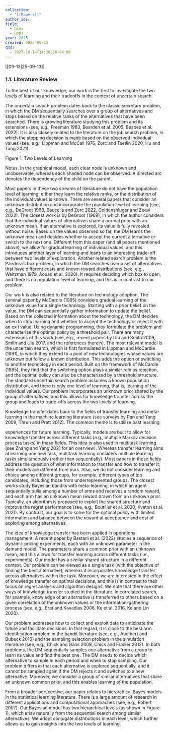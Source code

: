 ```yaml
---
collection:
  - "[[Papers]]"
author_ids:
field:
  - 🐢inv
  - 🐙ops
year: 2025
created: 2025-09-13
성장:
  - 2025-10-14T14:38:18-04:00
---
```

                                                                                
[[09-13|25-09-13]]

### 1.1. Literature Review 
To the best of our knowledge, our work is the first to investigate the two levels of learning and their tradeoffs in the context of uncertain search.

The uncertain search problem dates back to the classic secretary problem, in which the DM sequentially searches over a group of alternatives and stops based on the relative ranks of the alternatives that have been searched. There is growing literature studying this problem and its extensions (see, e.g., Freeman 1983, Bearden et al. 2005, Besbes et al. 2022). It is also closely related to the literature on the job search problem, in which the stopping decision is made based on the observed individual values (see, e.g., Lippman and McCall 1976, Zorc and Tsetlin 2020, Hu and Tang 2021).

Figure 1. Two Levels of Learning

Notes. In the graphical model, each clear node is unknown and unobservable, whereas each shaded node can be observed. A directed arc denotes the dependency of the child on the parent.

Most papers in these two streams of literature do not have the population level of learning; either they learn the relative ranks, or the distribution of the individual values is known. There are several papers that consider an unknown distribution and incorporate the population level of learning (see, e.g., DeGroot 1968, Baucells and Zorc 2022, Goldenshluger and Zeevi 2022). The closest work is by DeGroot (1968), in which the author considers that the individual values of alternatives share a normal prior with an unknown mean. If an alternative is explored, its value is fully revealed without noise. Based on the values observed so far, the DM learns the unknown mean and decides whether to accept the current alternative or switch to the next one. Different from this paper (and all papers mentioned above), we allow for gradual learning of individual values, and this introduces another layer of learning and leads to an interesting trade-off between two levels of exploration. Another related search problem is the Pandora’s box problem, in which the DM searches over a set of alternatives that have different costs and known reward distributions (see, e.g., Weitzman 1979, Aouad et al. 2020). It requires deciding which box to open, and there is no population level of learning, and this is in contrast to our problem.

Our work is also related to the literature on technology adoption. The seminal paper by McCardle (1985) considers gradual learning of the unknown value for a single technology. Starting with a prior belief on the value, the DM can sequentially gather information to update the belief. Based on the collected information about the technology, the DM decides when to stop learning and whether to accept the technology or reject it with an exit value. Using dynamic programming, they formulate the problem and characterize the optimal policy by a threshold pair. There are many extensions of this work (see, e.g., recent papers by Ulu and Smith 2009, Smith and Ulu 2017, and the references therein). The most relevant model is the uncertain search, which is first formulated in Lippman and McCardle (1991), in which they extend to a pool of new technologies whose values are unknown but follow a known distribution. This adds the option of switching to another technology in each period. Built on the framework of McCardle (1985), they find that the switching option plays a similar role as rejection, and the optimal policy can also be characterized by a threshold structure. The standard uncertain search problem assumes a known population distribution, and there is only one level of learning, that is, learning of the individual values. Our problem incorporates an unknown prior shared by the group of alternatives, and this allows for knowledge transfer across the group and leads to trade-offs across the two levels of learning.

Knowledge transfer dates back to the fields of transfer learning and meta-learning in the machine learning literature (see surveys by Pan and Yang 2009, Thrun and Pratt 2012). The common theme is to utilize past learning

experiences for future learning. Typically, models are built to allow for knowledge transfer across different tasks (e.g., multiple Markov decision process tasks) in these fields. This idea is also used in multitask learning (see Zhang and Yang 2021 for an overview). Whereas transfer learning aims at learning one new task, multitask learning considers multiple learning tasks simultaneously (rather than sequentially). Most papers in these fields address the question of what information to transfer and how to transfer it; their models are different from ours. Also, we do not consider learning and choice among different groups, for example, different types of job candidates, including those from underrepresented groups. The closest works study Bayesian bandits with meta-learning, in which an agent sequentially pulls among a number of arms and receives a random reward, and each arm has an unknown mean reward drawn from an unknown prior. Typically, an algorithm is proposed to exploit the shared structure and improve the regret performance (see, e.g., Boutilier et al. 2020, Kveton et al. 2021). By contrast, our goal is to solve for the optimal policy with limited information and balance between the reward at acceptance and cost of exploring among alternatives.

The idea of knowledge transfer has been applied in operations management. A recent paper by Bastani et al. (2022) studies a sequence of dynamic pricing experiments, each with an unknown parameter in the demand model. The parameters share a common prior with an unknown mean, and this allows for transfer learning across different tasks (i.e., experiments). Our model has a similar shared structure in a different context. Our problem can be viewed as a single task (with the objective of finding the best alternative), whereas it incorporates knowledge transfer across alternatives within the task. Moreover, we are interested in the effect of knowledge transfer on optimal decisions, and this is in contrast to their focus on regret analysis and algorithm designs. We note that there are other ways of knowledge transfer studied in the literature. In correlated search, for example, knowledge of an alternative is transferred to others based on a given correlation of the unknown values or the information-gathering process (see, e.g., Erat and Kavadias 2008, Ke et al. 2016, Ke and Lin 2020).

Our problem addresses how to collect and exploit data to anticipate the future and facilitate decisions. In that regard, it is close to the best arm identification problem in the bandit literature (see, e.g., Audibert and Bubeck 2010) and the sampling selection problem in the simulation literature (see, e.g., Chick and Gans 2009, Chick and Frazier 2012). In both problems, the DM sequentially samples one alternative from a group to learn its value and find the best one. The DM needs to decide which alternative to sample in each period and when to stop sampling. Our problem differs in that each alternative is explored sequentially, and it cannot be sampled again if the DM rejects it and switches to a new alternative. Moreover, we consider a group of similar alternatives that share an unknown common prior, and this enables learning of the population.

From a broader perspective, our paper relates to hierarchical Bayes models in the statistical learning literature. There is a large amount of research in different applications and computational approaches (see, e.g., Robert 2007). Our Bayesian model has two hierarchical levels (as shown in Figure 1), which arise naturally from the sequential search among similar alternatives. We adopt conjugate distributions in each level, which further allows us to gain insights into the two levels of learning.